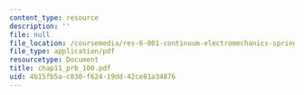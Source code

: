 ```yaml
---
content_type: resource
description: ''
file: null
file_location: /coursemedia/res-6-001-continuum-electromechanics-spring-2009/4b15fb5ac030f62419dd42ce81a34876_chap11_prb_100.pdf
file_type: application/pdf
resourcetype: Document
title: chap11_prb_100.pdf
uid: 4b15fb5a-c030-f624-19dd-42ce81a34876
---
```

